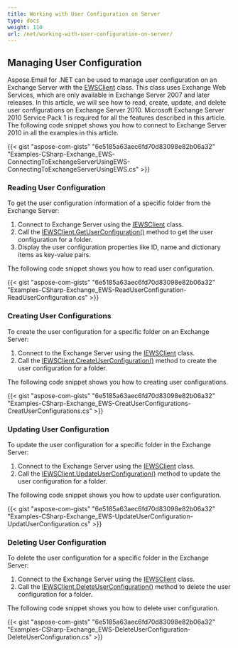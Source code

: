 ```yaml
---
title: Working with User Configuration on Server
type: docs
weight: 110
url: /net/working-with-user-configuration-on-server/
---
```



## **Managing User Configuration**
Aspose.Email for .NET can be used to manage user configuration on an Exchange Server with the [EWSClient](https://apireference.aspose.com/email/net/aspose.email.clients.exchange.webservice/ewsclient) class. This class uses Exchange Web Services, which are only available in Exchange Server 2007 and later releases. In this article, we will see how to read, create, update, and delete user configurations on Exchange Server 2010. Microsoft Exchange Server 2010 Service Pack 1 is required for all the features described in this article. The following code snippet shows you how to connect to Exchange Server 2010 in all the examples in this article.



{{< gist "aspose-com-gists" "6e5185a63aec6fd70d83098e82b06a32" "Examples-CSharp-Exchange_EWS-ConnectingToExchangeServerUsingEWS-ConnectingToExchangeServerUsingEWS.cs" >}}
### **Reading User Configuration**
To get the user configuration information of a specific folder from the Exchange Server:

1. Connect to Exchange Server using the [IEWSClient](https://apireference.aspose.com/email/net/aspose.email.clients.exchange.webservice/iewsclient) class.
1. Call the [IEWSClient.GetUserConfiguration()](https://apireference.aspose.com/email/net/aspose.email.clients.exchange.webservice/iewsclient/methods/getuserconfiguration) method to get the user configuration for a folder.
1. Display the user configuration properties like ID, name and dictionary items as key-value pairs.

The following code snippet shows you how to read user configuration.



{{< gist "aspose-com-gists" "6e5185a63aec6fd70d83098e82b06a32" "Examples-CSharp-Exchange_EWS-ReadUserConfiguration-ReadUserConfiguration.cs" >}}
### **Creating User Configurations**
To create the user configuration for a specific folder on an Exchange Server:

1. Connect to the Exchange Server using the [IEWSClient](https://apireference.aspose.com/email/net/aspose.email.clients.exchange.webservice/iewsclient) class.
1. Call the [IEWSClient.CreateUserConfiguration()](https://apireference.aspose.com/email/net/aspose.email.clients.exchange.webservice/iewsclient/methods/createuserconfiguration) method to create the user configuration for a folder.

The following code snippet shows you how to creating user configurations.



{{< gist "aspose-com-gists" "6e5185a63aec6fd70d83098e82b06a32" "Examples-CSharp-Exchange_EWS-CreatUserConfigurations-CreatUserConfigurations.cs" >}}
### **Updating User Configuration**
To update the user configuration for a specific folder in the Exchange Server:

1. Connect to the Exchange Server using the [IEWSClient](https://apireference.aspose.com/email/net/aspose.email.clients.exchange.webservice/iewsclient) class.
1. Call the [IEWSClient.UpdateUserConfiguration()](https://apireference.aspose.com/email/net/aspose.email.clients.exchange.webservice/iewsclient/methods/updateuserconfiguration) method to update the user configuration for a folder.

The following code snippet shows you how to update user configuration.



{{< gist "aspose-com-gists" "6e5185a63aec6fd70d83098e82b06a32" "Examples-CSharp-Exchange_EWS-UpdateUserConfiguration-UpdatUserConfiguration.cs" >}}
### **Deleting User Configuration**
To delete the user configuration for a specific folder in the Exchange Server:

1. Connect to the Exchange Server using the [IEWSClient](https://apireference.aspose.com/email/net/aspose.email.clients.exchange.webservice/iewsclient) class.
1. Call the [IEWSClient.DeleteUserConfiguration()](https://apireference.aspose.com/email/net/aspose.email.clients.exchange.webservice/iewsclient/methods/deleteuserconfiguration) method to delete the user configuration for a folder.

The following code snippet shows you how to delete user configuration.



{{< gist "aspose-com-gists" "6e5185a63aec6fd70d83098e82b06a32" "Examples-CSharp-Exchange_EWS-DeleteUserConfiguration-DeleteUserConfiguration.cs" >}}
